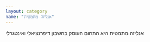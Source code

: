 ```yaml
---
layout: category
name: "אנליזה מתמטית"
---
```

אנליזה מתמטית היא התחום העוסק בחשבון דיפרנציאלי ואינטגרלי